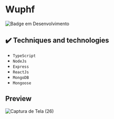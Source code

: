 # Wuphf
 
![Badge em Desenvolvimento](http://img.shields.io/static/v1?label=STATUS&message=EM%20DESENVOLVIMENTO&color=GREEN&style=for-the-badge)

## ✔️ Techniques and technologies 

- ``TypeScript``
- ``NodeJs``
- ``Express``
- ``ReactJs``
- ``MongoDB``
- ``Mongoose``

## Preview

![Captura de Tela (26)](https://user-images.githubusercontent.com/89431335/153100985-9a9c1c27-2764-4d2e-ad15-f87b0fe6e3ca.png)

